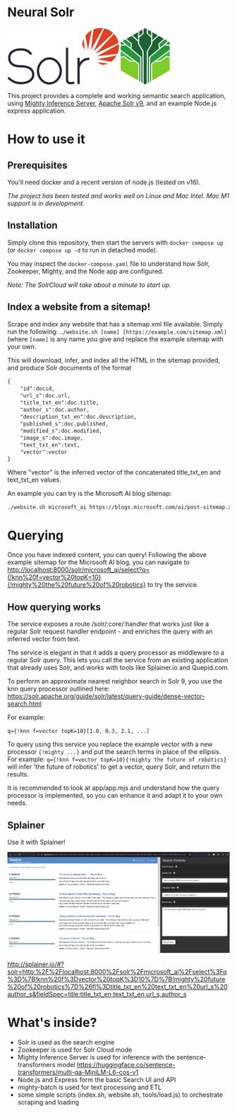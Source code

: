 # Neural Solr

<img src="assets/solr.png" height="128" /> <img src="assets/logo.png" height="128" />

This project provides a complete and working semantic search application, using [Mighty Inference Server](https://max.io), [Apache Solr v9](https://solr.apache.org), and an example Node.js express application.

# How to use it

## Prerequisites

You'll need docker and a recent version of node.js (tested on v16).

_The project has been tested and works well on Linux and Mac Intel. Mac M1 support is in development._

## Installation

Simply clone this repository, then start the servers with `docker compose up` (or `docker compose up -d` to run in detached mode).

You may inspect the `docker-compose.yaml` file to understand how Solr, Zookeeper, Mighty, and the Node app are configured.

_Note: The SolrCloud will take about a minute to start up._

## Index a website from a sitemap!

Scrape and index any website that has a sitemap.xml file available.  Simply run the following:
`./website.sh [name] [https://example.com/sitemap.xml]` (where `[name]` is any name you give and replace the example sitemap with your own.

This will download, infer, and index all the HTML in the sitemap provided, and produce Solr documents of the format

```
{
    "id":docid,
    "url_s":doc.url,
    "title_txt_en":doc.title,
    "author_s":doc.author,
    "description_txt_en":doc.description,
    "published_s":doc.published,
    "modified_s":doc.modified,
    "image_s":doc.image,
    "text_txt_en":text,
    "vector":vector
}
```

Where "vector" is the inferred vector of the concatenated title_txt_en and text_txt_en values.

An example you can try is the Microsoft AI blog sitemap:

```bash
./website.sh microsoft_ai https://blogs.microsoft.com/ai/post-sitemap.xml
```

# Querying

Once you have indexed content, you can query! Following the above example sitemap for the Microsoft AI blog, you can navigate to [http://localhost:8000/solr/microsoft_ai/select?q={!knn%20f=vector%20topK=10}{!mighty%20the%20future%20of%20robotics}](http://localhost:8000/solr/microsoft_ai/select?q={!knn%20f=vector%20topK=10}{!mighty%20the%20future%20of%20robotics}) to try the service.

## How querying works

The service exposes a route /solr/:core/:handler that works just like a regular Solr request handler endpoint - and enriches the query with an inferred vector from text.

The service is elegant in that it adds a query processor as middleware to a regular Solr query.  This lets you call the service from an existing application that already uses Solr, and works with tools like Splainer.io and Quepid.com.

To perform an approximate nearest neighbor search in Solr 9, you use the knn query processor outlined here:
https://solr.apache.org/guide/solr/latest/query-guide/dense-vector-search.html 

For example:
```
q={!knn f=vector topK=10}[1.0, 0.3, 2.1, ...]
```

To query using this service you replace the example vector with a new processor `{!mighty ...}` and put the search terms in place of the ellipsis.  For example:  `q={!knn f=vector topK=10}{!mighty the future of robotics}` will infer 'the future of robotics' to get a vector, query Solr, and return the results.

It is recommended to look at app/app.mjs and understand how the query processor is implemented, so you can enhance it and adapt it to your own needs.

## Splainer

Use it with Splainer!

<img src="assets/splainer.png" />

http://splainer.io/#?solr=http:%2F%2Flocalhost:8000%2Fsolr%2Fmicrosoft_ai%2Fselect%3Fq%3D%7B!knn%20f%3Dvector%20topK%3D10%7D%7B!mighty%20future%20of%20robotics%7D%26fl%3Dtitle_txt_en%20text_txt_en%20url_s%20author_s&fieldSpec=title:title_txt_en,text_txt_en,url_s,author_s

# What's inside?

- Solr is used as the search engine
- Zookeeper is used for Solr Cloud mode
- Mighty Inference Server is used for inference with the sentence-transformers model https://huggingface.co/sentence-transformers/multi-qa-MiniLM-L6-cos-v1
- Node.js and Express form the basic Search UI and API
- mighty-batch is used for text processing and ETL
- some simple scripts (index.sh, website.sh, tools/load.js) to orchestrate scraping and loading

